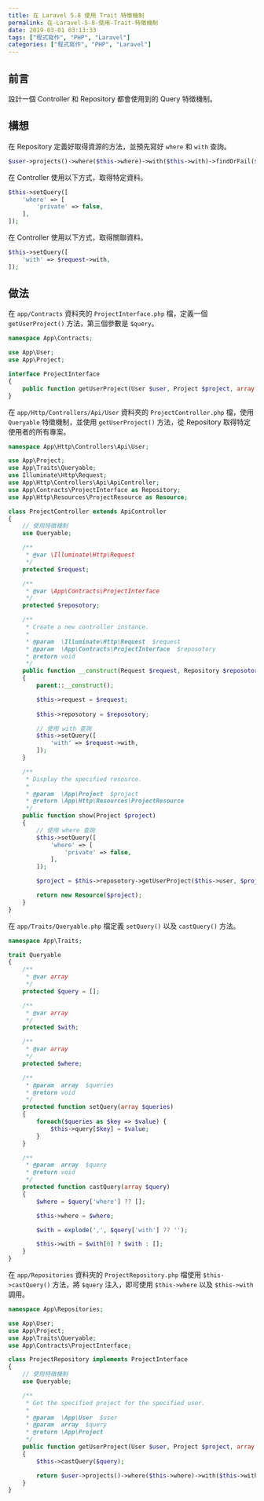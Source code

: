 ```yaml
---
title: 在 Laravel 5.8 使用 Trait 特徵機制
permalink: 在-Laravel-5-8-使用-Trait-特徵機制
date: 2019-03-01 03:13:33
tags: ["程式寫作", "PHP", "Laravel"]
categories: ["程式寫作", "PHP", "Laravel"]
---
```


## 前言
設計一個 Controller 和 Repository 都會使用到的 Query 特徵機制。

## 構想
在 Repository 定義好取得資源的方法，並預先寫好 `where` 和 `with` 查詢。
```PHP
$user->projects()->where($this->where)->with($this->with)->findOrFail($project->id);
```

在 Controller 使用以下方式，取得特定資料。
```PHP
$this->setQuery([
    'where' => [
        'private' => false,
    ],
]);
```

在 Controller 使用以下方式，取得關聯資料。
```PHP
$this->setQuery([
    'with' => $request->with,
]);
```

## 做法
在 `app/Contracts` 資料夾的 `ProjectInterface.php` 檔，定義一個 `getUserProject()` 方法，第三個參數是 `$query`。
```PHP
namespace App\Contracts;

use App\User;
use App\Project;

interface ProjectInterface
{
    public function getUserProject(User $user, Project $project, array $query = []);
}
```

在 `app/Http/Controllers/Api/User` 資料夾的 `ProjectController.php` 檔，使用 `Queryable` 特徵機制，並使用 `getUserProject()` 方法，從 Repository 取得特定使用者的所有專案。
```PHP
namespace App\Http\Controllers\Api\User;

use App\Project;
use App\Traits\Queryable;
use Illuminate\Http\Request;
use App\Http\Controllers\Api\ApiController;
use App\Contracts\ProjectInterface as Repository;
use App\Http\Resources\ProjectResource as Resource;

class ProjectController extends ApiController
{
    // 使用特徵機制
    use Queryable;

    /**
     * @var \Illuminate\Http\Request
     */
    protected $request;

    /**
     * @var \App\Contracts\ProjectInterface
     */
    protected $reposotory;

    /**
     * Create a new controller instance.
     *
     * @param  \Illuminate\Http\Request  $request
     * @param  \App\Contracts\ProjectInterface  $reposotory
     * @return void
     */
    public function __construct(Request $request, Repository $reposotory)
    {
        parent::__construct();

        $this->request = $request;
        
        $this->reposotory = $reposotory;

        // 使用 with 查詢
        $this->setQuery([
            'with' => $request->with,
        ]);
    }

    /**
     * Display the specified resource.
     *
     * @param  \App\Project  $project
     * @return \App\Http\Resources\ProjectResource
     */
    public function show(Project $project)
    {
        // 使用 where 查詢
        $this->setQuery([
            'where' => [
                'private' => false,
            ],
        ]);

        $project = $this->reposotory->getUserProject($this->user, $project, $this->query);

        return new Resource($project);
    }
}
```

在 `app/Traits/Queryable.php` 檔定義 `setQuery()` 以及 `castQuery()` 方法。
```PHP
namespace App\Traits;

trait Queryable
{
    /**
     * @var array
     */
    protected $query = [];

    /**
     * @var array
     */
    protected $with;

    /**
     * @var array
     */
    protected $where;

    /**
     * @param  array  $queries
     * @return void
     */
    protected function setQuery(array $queries)
    {
        foreach($queries as $key => $value) {
            $this->query[$key] = $value;
        }
    }

    /**
     * @param  array  $query
     * @return void
     */
    protected function castQuery(array $query)
    {
        $where = $query['where'] ?? [];

        $this->where = $where;

        $with = explode(',', $query['with'] ?? '');

        $this->with = $with[0] ? $with : [];
    }
}
```

在 `app/Repositories` 資料夾的 `ProjectRepository.php` 檔使用 `$this->castQuery()` 方法，將 `$query` 注入，即可使用 `$this->where` 以及 `$this->with` 調用。
```PHP
namespace App\Repositories;

use App\User;
use App\Project;
use App\Traits\Queryable;
use App\Contracts\ProjectInterface;

class ProjectRepository implements ProjectInterface
{
    // 使用特徵機制
    use Queryable;

    /**
     * Get the specified project for the specified user.
     * 
     * @param  \App\User  $user
     * @param  array  $query
     * @return \App\Project
     */
    public function getUserProject(User $user, Project $project, array $query = [])
    {
        $this->castQuery($query);

        return $user->projects()->where($this->where)->with($this->with)->findOrFail($project->id);
    }
}
```